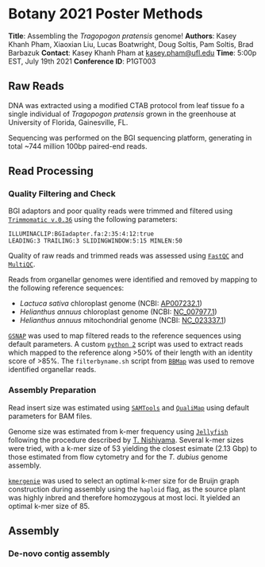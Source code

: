 # Botany 2021 Poster Methods
__Title__: Assembling the _Tragopogon pratensis_ genome!
__Authors__: Kasey Khanh Pham, Xiaoxian Liu, Lucas Boatwright, Doug Soltis, Pam Soltis, Brad Barbazuk
__Contact__: Kasey Khanh Pham at kasey.pham@ufl.edu
__Time__: 5:00p EST, July 19th 2021
__Conference ID__: P1GT003

## Raw Reads
DNA was extracted using a modified CTAB protocol from leaf tissue fo a single individual of _Tragopogon pratensis_ grown in the greenhouse at University of Florida, Gainesville, FL. 

Sequencing was performed on the BGI sequencing platform, generating in total ~744 million 100bp paired-end reads.

## Read Processing
### Quality Filtering and Check
BGI adaptors and poor quality reads were trimmed and filtered using [`Trimmomatic v.0.36`](http://www.usadellab.org/cms/?page=trimmomatic) using the following parameters:
```
ILLUMINACLIP:BGIadapter.fa:2:35:4:12:true
LEADING:3 TRAILING:3 SLIDINGWINDOW:5:15 MINLEN:50
```

Quality of raw reads and trimmed reads was assessed using [`FastQC`](https://www.bioinformatics.babraham.ac.uk/projects/fastqc/) and [`MultiQC`](https://multiqc.info/).

Reads from organellar genomes were identified and removed by mapping to the following reference sequences:
* _Lactuca sativa_ chloroplast genome (NCBI: [AP007232.1](https://www.ncbi.nlm.nih.gov/nuccore/AP007232.1))
* _Helianthus annuus_ chloroplast genome (NCBI: [NC_007977.1](https://www.ncbi.nlm.nih.gov/nuccore/NC_007977.1))
* _Helianthus annuus_ mitochondrial genome (NCBI: [NC_023337.1](https://www.ncbi.nlm.nih.gov/nucleotide/NC_023337.1))

[`GSNAP`](https://github.com/juliangehring/GMAP-GSNAP) was used to map filtered reads to the reference sequences using default parameters. A custom [`python 2`](https://www.python.org/) script was used to extract reads which mapped to the reference along >50% of their length with an identity score of >85%. The `filterbyname.sh` script from [`BBMap`](https://jgi.doe.gov/data-and-tools/bbtools/) was used to remove identified organellar reads.

### Assembly Preparation
Read insert size was estimated using [`SAMTools`](http://www.htslib.org/) and [`QualiMap`](http://qualimap.conesalab.org/) using default parameters for BAM files.

Genome size was estimated from k-mer frequency using [`Jellyfish`](https://github.com/gmarcais/Jellyfish/) following the procedure described by [T. Nishiyama](https://koke.asrc.kanazawa-u.ac.jp/HOWTO/kmer-genomesize.html). Several k-mer sizes were tried, with a k-mer size of 53 yielding the closest esimate (2.13 Gbp) to those estimated from flow cytometry and for the _T. dubius_ genome assembly.

[`kmergenie`](http://kmergenie.bx.psu.edu/) was used to select an optimal k-mer size for de Bruijn graph construction during assembly using the `haploid` flag, as the source plant was highly inbred and therefore homozygous at most loci. It yielded an optimal k-mer size of 85.

## Assembly
### De-novo contig assembly

